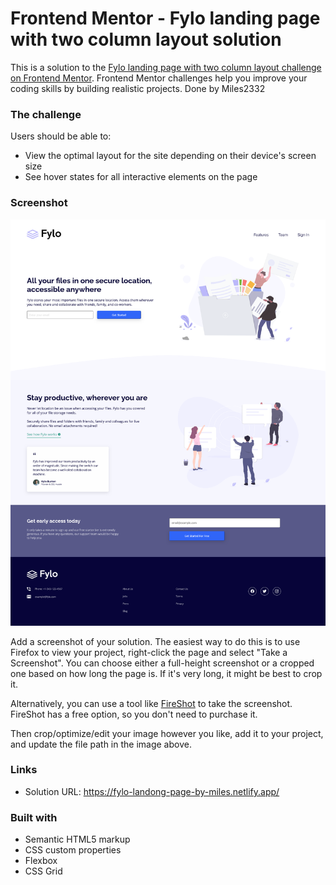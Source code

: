 # Frontend Mentor - Fylo landing page with two column layout solution

This is a solution to the [Fylo landing page with two column layout challenge on Frontend Mentor](https://www.frontendmentor.io/challenges/fylo-landing-page-with-two-column-layout-5ca5ef041e82137ec91a50f5). Frontend Mentor challenges help you improve your coding skills by building realistic projects. Done by Miles2332

### The challenge

Users should be able to:

- View the optimal layout for the site depending on their device's screen size
- See hover states for all interactive elements on the page

### Screenshot

![alt text](<Screenshot Fylo Landing Page by Miles.png>)

Add a screenshot of your solution. The easiest way to do this is to use Firefox to view your project, right-click the page and select "Take a Screenshot". You can choose either a full-height screenshot or a cropped one based on how long the page is. If it's very long, it might be best to crop it.

Alternatively, you can use a tool like [FireShot](https://getfireshot.com/) to take the screenshot. FireShot has a free option, so you don't need to purchase it.

Then crop/optimize/edit your image however you like, add it to your project, and update the file path in the image above.

### Links

- Solution URL: https://fylo-landong-page-by-miles.netlify.app/

### Built with

- Semantic HTML5 markup
- CSS custom properties
- Flexbox
- CSS Grid
